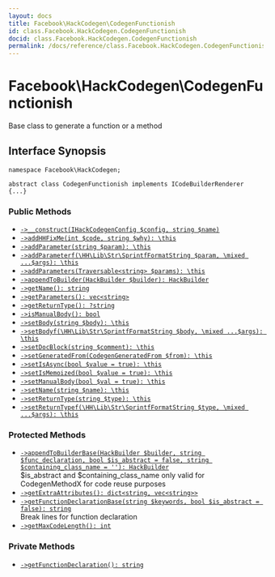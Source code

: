 ```yaml
---
layout: docs
title: Facebook\HackCodegen\CodegenFunctionish
id: class.Facebook.HackCodegen.CodegenFunctionish
docid: class.Facebook.HackCodegen.CodegenFunctionish
permalink: /docs/reference/class.Facebook.HackCodegen.CodegenFunctionish/
---
```

# Facebook\\HackCodegen\\CodegenFunctionish




Base class to generate a function or a method




## Interface Synopsis




``` Hack
namespace Facebook\HackCodegen;

abstract class CodegenFunctionish implements ICodeBuilderRenderer {...}
```




### Public Methods




+ [` ->__construct(IHackCodegenConfig $config, string $name) `](<class.Facebook.HackCodegen.CodegenFunctionish.__construct.md>)
+ [` ->addHHFixMe(int $code, string $why): \this `](<class.Facebook.HackCodegen.CodegenFunctionish.addHHFixMe.md>)
+ [` ->addParameter(string $param): \this `](<class.Facebook.HackCodegen.CodegenFunctionish.addParameter.md>)
+ [` ->addParameterf(\HH\Lib\Str\SprintfFormatString $param, \mixed ...$args): \this `](<class.Facebook.HackCodegen.CodegenFunctionish.addParameterf.md>)
+ [` ->addParameters(Traversable<string> $params): \this `](<class.Facebook.HackCodegen.CodegenFunctionish.addParameters.md>)
+ [` ->appendToBuilder(HackBuilder $builder): HackBuilder `](<class.Facebook.HackCodegen.CodegenFunctionish.appendToBuilder.md>)
+ [` ->getName(): string `](<class.Facebook.HackCodegen.CodegenFunctionish.getName.md>)
+ [` ->getParameters(): vec<string> `](<class.Facebook.HackCodegen.CodegenFunctionish.getParameters.md>)
+ [` ->getReturnType(): ?string `](<class.Facebook.HackCodegen.CodegenFunctionish.getReturnType.md>)
+ [` ->isManualBody(): bool `](<class.Facebook.HackCodegen.CodegenFunctionish.isManualBody.md>)
+ [` ->setBody(string $body): \this `](<class.Facebook.HackCodegen.CodegenFunctionish.setBody.md>)
+ [` ->setBodyf(\HH\Lib\Str\SprintfFormatString $body, \mixed ...$args): \this `](<class.Facebook.HackCodegen.CodegenFunctionish.setBodyf.md>)
+ [` ->setDocBlock(string $comment): \this `](<class.Facebook.HackCodegen.CodegenFunctionish.setDocBlock.md>)
+ [` ->setGeneratedFrom(CodegenGeneratedFrom $from): \this `](<class.Facebook.HackCodegen.CodegenFunctionish.setGeneratedFrom.md>)
+ [` ->setIsAsync(bool $value = true): \this `](<class.Facebook.HackCodegen.CodegenFunctionish.setIsAsync.md>)
+ [` ->setIsMemoized(bool $value = true): \this `](<class.Facebook.HackCodegen.CodegenFunctionish.setIsMemoized.md>)
+ [` ->setManualBody(bool $val = true): \this `](<class.Facebook.HackCodegen.CodegenFunctionish.setManualBody.md>)
+ [` ->setName(string $name): \this `](<class.Facebook.HackCodegen.CodegenFunctionish.setName.md>)
+ [` ->setReturnType(string $type): \this `](<class.Facebook.HackCodegen.CodegenFunctionish.setReturnType.md>)
+ [` ->setReturnTypef(\HH\Lib\Str\SprintfFormatString $type, \mixed ...$args): \this `](<class.Facebook.HackCodegen.CodegenFunctionish.setReturnTypef.md>)







### Protected Methods




* [` ->appendToBuilderBase(HackBuilder $builder, string $func_declaration, bool $is_abstract = false, string $containing_class_name = ''): HackBuilder `](<class.Facebook.HackCodegen.CodegenFunctionish.appendToBuilderBase.md>)\
  $is_abstract and $containing_class_name
  only valid for CodegenMethodX for code reuse purposes
* [` ->getExtraAttributes(): dict<string, vec<string>> `](<class.Facebook.HackCodegen.CodegenFunctionish.getExtraAttributes.md>)
* [` ->getFunctionDeclarationBase(string $keywords, bool $is_abstract = false): string `](<class.Facebook.HackCodegen.CodegenFunctionish.getFunctionDeclarationBase.md>)\
  Break lines for function declaration
* [` ->getMaxCodeLength(): int `](<class.Facebook.HackCodegen.CodegenFunctionish.getMaxCodeLength.md>)







### Private Methods




- [` ->getFunctionDeclaration(): string `](<class.Facebook.HackCodegen.CodegenFunctionish.getFunctionDeclaration.md>)